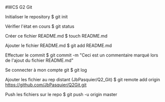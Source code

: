 #WCS G2 Git

Initialiser le repository
$ git init

Vérifier l'état en cours
$ git status

Créer ce fichier README.md
$ touch README.md

Ajouter le fichier README.md
$ git add README.md

Effectuer le commit
$ git commit -m "Ceci est un commentaire marqué lors de l'ajout du fichier README.md"

Se connecter à mon compte git
$ git log

Ajouter les fichier au rep distant (JbPasquier/Q2_Git)
$ git remote add origin https://github.com/JbPasquier/Q2Git.git

Push les fichiers sur le repo
$ git push -u origin master
